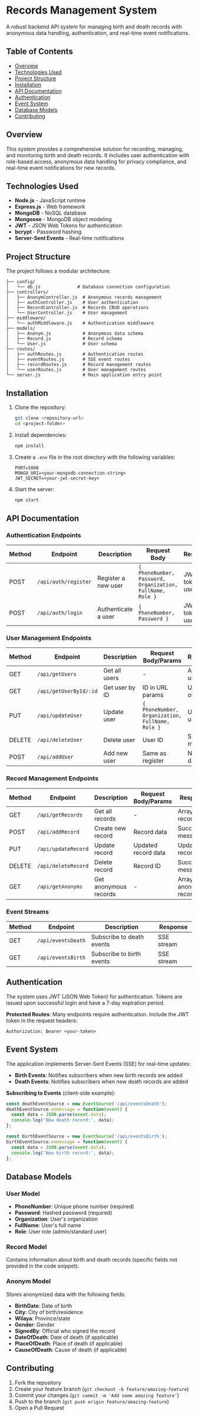 # Records Management System

A robust backend API system for managing birth and death records with anonymous data handling, authentication, and real-time event notifications.

## Table of Contents

- [Overview](#overview)
- [Technologies Used](#technologies-used)
- [Project Structure](#project-structure)
- [Installation](#installation)
- [API Documentation](#api-documentation)
- [Authentication](#authentication)
- [Event System](#event-system)
- [Database Models](#database-models)
- [Contributing](#contributing)

## Overview

This system provides a comprehensive solution for recording, managing, and monitoring birth and death records. It includes user authentication with role-based access, anonymous data handling for privacy compliance, and real-time event notifications for new records.

## Technologies Used

- **Node.js** - JavaScript runtime
- **Express.js** - Web framework
- **MongoDB** - NoSQL database
- **Mongoose** - MongoDB object modeling
- **JWT** - JSON Web Tokens for authentication
- **bcrypt** - Password hashing
- **Server-Sent Events** - Real-time notifications

## Project Structure

The project follows a modular architecture:

```
├── config/
│   └── db.js              # Database connection configuration
├── controllers/
│   ├── AnonymController.js  # Anonymous records management
│   ├── authController.js    # User authentication
│   ├── RecordController.js  # Records CRUD operations
│   └── UserController.js    # User management
├── middleware/
│   └── authMiddleware.js    # Authentication middleware
├── models/
│   ├── Anonym.js            # Anonymous data schema
│   ├── Record.js            # Record schema
│   └── User.js              # User schema
├── routes/
│   ├── authRoutes.js        # Authentication routes
│   ├── eventRoutes.js       # SSE event routes
│   ├── recordRoutes.js      # Record management routes
│   └── userRoutes.js        # User management routes
└── server.js                # Main application entry point
```

## Installation

1. Clone the repository:
   ```bash
   git clone <repository-url>
   cd <project-folder>
   ```

2. Install dependencies:
   ```bash
   npm install
   ```

3. Create a `.env` file in the root directory with the following variables:
   ```
   PORT=5000
   MONGO_URI=<your-mongodb-connection-string>
   JWT_SECRET=<your-jwt-secret-key>
   ```

4. Start the server:
   ```bash
   npm start
   ```

## API Documentation

### Authentication Endpoints

| Method | Endpoint | Description | Request Body | Response |
|--------|----------|-------------|--------------|----------|
| POST | `/api/auth/register` | Register a new user | `{ PhoneNumber, Password, Organization, FullName, Role }` | JWT token and user data |
| POST | `/api/auth/login` | Authenticate a user | `{ PhoneNumber, Password }` | JWT token and user data |

### User Management Endpoints

| Method | Endpoint | Description | Request Body/Params | Response |
|--------|----------|-------------|--------------|----------|
| GET | `/api/getUsers` | Get all users | - | Array of users |
| GET | `/api/getUserById/:id` | Get user by ID | ID in URL params | User object |
| PUT | `/api/updateUser` | Update user | `{ PhoneNumber, Organization, FullName, Role }` | Updated user |
| DELETE | `/api/deleteUser` | Delete user | User ID | Success message |
| POST | `/api/addUser` | Add new user | Same as register | New user data |

### Record Management Endpoints

| Method | Endpoint | Description | Request Body/Params | Response |
|--------|----------|-------------|--------------|----------|
| GET | `/api/getRecords` | Get all records | - | Array of records |
| POST | `/api/addRecord` | Create new record | Record data | Success message |
| PUT | `/api/updateRecord` | Update record | Updated record data | Updated record |
| DELETE | `/api/deleteRecord` | Delete record | Record ID | Success message |
| GET | `/api/getAnonyms` | Get anonymous records | - | Array of anonymous records |

### Event Streams

| Method | Endpoint | Description | Response |
|--------|----------|-------------|----------|
| GET | `/api/eventsDeath` | Subscribe to death events | SSE stream |
| GET | `/api/eventsBirth` | Subscribe to birth events | SSE stream |

## Authentication

The system uses JWT (JSON Web Token) for authentication. Tokens are issued upon successful login and have a 7-day expiration period.

**Protected Routes**: Many endpoints require authentication. Include the JWT token in the request headers:
```
Authorization: Bearer <your-token>
```

## Event System

The application implements Server-Sent Events (SSE) for real-time updates:

- **Birth Events**: Notifies subscribers when new birth records are added
- **Death Events**: Notifies subscribers when new death records are added

**Subscribing to Events** (client-side example):
```javascript
const deathEventSource = new EventSource('/api/eventsDeath');
deathEventSource.onmessage = function(event) {
  const data = JSON.parse(event.data);
  console.log('New death record:', data);
};

const birthEventSource = new EventSource('/api/eventsBirth');
birthEventSource.onmessage = function(event) {
  const data = JSON.parse(event.data);
  console.log('New birth record:', data);
};
```

## Database Models

### User Model
- **PhoneNumber**: Unique phone number (required)
- **Password**: Hashed password (required)
- **Organization**: User's organization
- **FullName**: User's full name
- **Role**: User role (admin/standard user)

### Record Model
Contains information about birth and death records (specific fields not provided in the code snippet).

### Anonym Model
Stores anonymized data with the following fields:
- **BirthDate**: Date of birth
- **City**: City of birth/residence
- **Wilaya**: Province/state
- **Gender**: Gender
- **SignedBy**: Official who signed the record
- **DateOfDeath**: Date of death (if applicable)
- **PlaceOfDeath**: Place of death (if applicable)
- **CauseOfDeath**: Cause of death (if applicable)

## Contributing

1. Fork the repository
2. Create your feature branch (`git checkout -b feature/amazing-feature`)
3. Commit your changes (`git commit -m 'Add some amazing feature'`)
4. Push to the branch (`git push origin feature/amazing-feature`)
5. Open a Pull Request
